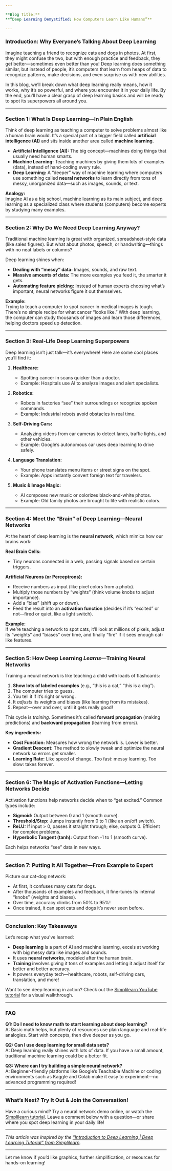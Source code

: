 ```yaml
---

**Blog Title:**  
**“Deep Learning Demystified: How Computers Learn Like Humans”**

---
```


### Introduction: Why Everyone’s Talking About Deep Learning

Imagine teaching a friend to recognize cats and dogs in photos. At first, they might confuse the two, but with enough practice and feedback, they get better—sometimes even better than you! Deep learning does something similar, but instead of people, it’s computers that learn from heaps of data to recognize patterns, make decisions, and even surprise us with new abilities.

In this blog, we’ll break down what deep learning really means, how it works, why it’s so powerful, and where you encounter it in your daily life. By the end, you’ll have a clear grasp of deep learning basics and will be ready to spot its superpowers all around you.

---

### Section 1: What Is Deep Learning—In Plain English

Think of deep learning as teaching a computer to solve problems almost like a human brain would. It’s a special part of a bigger field called **artificial intelligence (AI)** and sits inside another area called **machine learning**.

- **Artificial Intelligence (AI):** The big concept—machines doing things that usually need human smarts.
- **Machine Learning:** Teaching machines by giving them lots of examples (data), instead of hand-coding every rule.
- **Deep Learning:** A “deeper” way of machine learning where computers use something called **neural networks** to learn directly from tons of messy, unorganized data—such as images, sounds, or text. 

**Analogy:**  
Imagine AI as a big school, machine learning as its main subject, and deep learning as a specialized class where students (computers) become experts by studying many examples.

---

### Section 2: Why Do We Need Deep Learning Anyway?

Traditional machine learning is great with organized, spreadsheet-style data (like sales figures). But what about photos, speech, or handwriting—things with no neat labels or columns?

Deep learning shines when:

- **Dealing with “messy” data:** Images, sounds, and raw text.
- **Massive amounts of data:** The more examples you feed it, the smarter it gets.
- **Automating feature picking:** Instead of human experts choosing what’s important, neural networks figure it out themselves.

**Example:**  
Trying to teach a computer to spot cancer in medical images is tough. There’s no simple recipe for what cancer “looks like.” With deep learning, the computer can study thousands of images and learn those differences, helping doctors speed up detection.

---

### Section 3: Real-Life Deep Learning Superpowers

Deep learning isn’t just talk—it’s everywhere! Here are some cool places you’ll find it:

1. **Healthcare:**  
   - Spotting cancer in scans quicker than a doctor.
   - Example: Hospitals use AI to analyze images and alert specialists.

2. **Robotics:**  
   - Robots in factories “see” their surroundings or recognize spoken commands.
   - Example: Industrial robots avoid obstacles in real time.

3. **Self-Driving Cars:**  
   - Analyzing videos from car cameras to detect lanes, traffic lights, and other vehicles.
   - Example: Google’s autonomous car uses deep learning to drive safely.

4. **Language Translation:**  
   - Your phone translates menu items or street signs on the spot.
   - Example: Apps instantly convert foreign text for travelers.

5. **Music & Image Magic:**  
   - AI composes new music or colorizes black-and-white photos.
   - Example: Old family photos are brought to life with realistic colors.

---

### Section 4: Meet the “Brain” of Deep Learning—Neural Networks

At the heart of deep learning is the **neural network**, which mimics how our brains work:

**Real Brain Cells:**  
- Tiny neurons connected in a web, passing signals based on certain triggers.

**Artificial Neurons (or Perceptrons):**  
- Receive numbers as input (like pixel colors from a photo).
- Multiply those numbers by “weights” (think volume knobs to adjust importance).
- Add a “bias” (shift up or down).
- Feed the result into an **activation function** (decides if it’s “excited” or not—fired or quiet, like a light switch).

**Example:**  
If we’re teaching a network to spot cats, it’ll look at millions of pixels, adjust its “weights” and “biases” over time, and finally “fire” if it sees enough cat-like features.

---

### Section 5: How Deep Learning *Learns*—Training Neural Networks

Training a neural network is like teaching a child with loads of flashcards:

1. **Show lots of labeled examples** (e.g., “this is a cat,” “this is a dog”).
2. The computer tries to guess.
3. You tell it if it’s right or wrong.
4. It *adjusts* its weights and biases (like learning from its mistakes).
5. Repeat—over and over, until it gets really good!

This cycle is *training*. Sometimes it’s called **forward propagation** (making predictions) and **backward propagation** (learning from errors).

**Key ingredients:**
- **Cost Function:** Measures how wrong the network is. Lower is better.
- **Gradient Descent:** The method to slowly tweak and optimize the neural network so errors get smaller.
- **Learning Rate:** Like speed of change. Too fast: messy learning. Too slow: takes forever.

---

### Section 6: The Magic of Activation Functions—Letting Networks Decide

Activation functions help networks decide when to “get excited.” Common types include:

- **Sigmoid:** Output between 0 and 1 (smooth curve).
- **Threshold/Step:** Jumps instantly from 0 to 1 (like an on/off switch).
- **ReLU:** If input > 0, passes it straight through; else, outputs 0. Efficient for complex problems.
- **Hyperbolic Tangent (tanh):** Output from -1 to 1 (smooth curve).

Each helps networks “see” data in new ways.

---

### Section 7: Putting It All Together—From Example to Expert

Picture our cat-dog network:

- At first, it confuses many cats for dogs.
- After thousands of examples and feedback, it fine-tunes its internal “knobs” (weights and biases).
- Over time, accuracy climbs from 50% to 95%!
- Once trained, it can spot cats and dogs it’s never seen before.

---

### Conclusion: Key Takeaways

Let’s recap what you’ve learned:

- **Deep learning** is a part of AI and machine learning, excels at working with big messy data like images and sounds.
- It uses **neural networks**, modeled after the human brain.
- **Training** involves giving it tons of examples and letting it adjust itself for better and better accuracy.
- It powers everyday tech—healthcare, robots, self-driving cars, translation, and more!

Want to see deep learning in action? Check out the [Simplilearn YouTube tutorial](https://www.youtube.com/watch?v=FbxTVRfQFuI) for a visual walkthrough.

---

### FAQ

**Q1: Do I need to know math to start learning about deep learning?**  
A: Basic math helps, but plenty of resources use plain language and real-life analogies. Start with concepts, then dive deeper as you go.

**Q2: Can I use deep learning for small data sets?**  
A: Deep learning really shines with lots of data. If you have a small amount, traditional machine learning could be a better fit.

**Q3: Where can I try building a simple neural network?**  
A: Beginner-friendly platforms like Google’s Teachable Machine or coding environments such as Kaggle and Colab make it easy to experiment—no advanced programming required!

---

### What’s Next? Try It Out & Join the Conversation!

Have a curious mind? Try a neural network demo online, or watch the [Simplilearn tutorial](https://www.youtube.com/watch?v=FbxTVRfQFuI). Leave a comment below with a question—or share where you spot deep learning in your daily life!

---

*This article was inspired by the [“Introduction to Deep Learning | Deep Learning Tutorial” from Simplilearn](https://www.youtube.com/watch?v=FbxTVRfQFuI).*

---

Let me know if you’d like graphics, further simplification, or resources for hands-on learning!